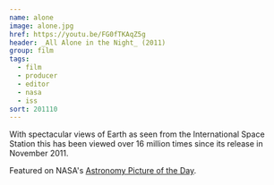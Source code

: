 ```yaml
---
name: alone
image: alone.jpg
href: https://youtu.be/FG0fTKAqZ5g
header: _All Alone in the Night_ (2011)
group: film
tags:
  - film
  - producer
  - editor
  - nasa
  - iss
sort: 201110
---
```

With spectacular views of Earth as seen from the International Space Station this has been viewed over 16 million times since its release in November 2011.

Featured on NASA's [Astronomy Picture of the Day](http://apod.nasa.gov/apod/ap120305.html).

